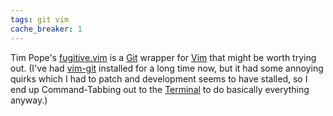 ```yaml
---
tags: git vim
cache_breaker: 1
---
```


Tim Pope's [fugitive.vim](http://github.com/tpope/vim-fugitive) is a [Git](/wiki/Git) wrapper for [Vim](/wiki/Vim) that might be worth trying out. (I've had [vim-git](http://github.com/motemen/git-vim/tree/master) installed for a long time now, but it had some annoying quirks which I had to patch and development seems to have stalled, so I end up Command-Tabbing out to the [Terminal](/wiki/Terminal) to do basically everything anyway.)
